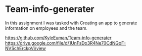 # Team-info-generater
In this assignment I was tasked with Creating an app to generate information on employees and the team.

https://github.com/KyleEuman/Team-info-generater
https://drive.google.com/file/d/1UnFsDo3R4Ne70CdNGoF-NVSchErckpVi/view
